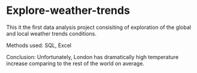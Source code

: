 # Explore-weather-trends

This it the first data analysis project consisiting of exploration of the global and local weather trends conditions. 

Methods used: 
SQL, Excel 

Conclusion: 
Unfortunately, London has dramatically high temperature increase comparing to the rest of the world on average. 
